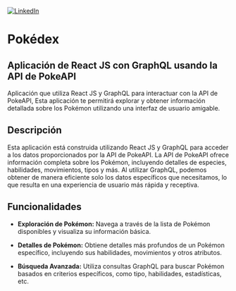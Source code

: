 <!-- PROJECT SHIELDS -->
<!--
*** I'm using markdown "reference style" links for readability.
*** Reference links are enclosed in brackets [ ] instead of parentheses ( ).
*** See the bottom of this document for the declaration of the reference variables
*** for contributors-url, forks-url, etc. This is an optional, concise syntax you may use.
*** https://www.markdownguide.org/basic-syntax/#reference-style-links
-->
<!-- [contributors-shield]: https://img.shields.io/github/contributors/usuario/repositorio.svg
[contributors-url]: https://github.com/zereft/pokedex/repositorio/graphs/contributors
[forks-shield]: https://img.shields.io/github/forks/usuario/repositorio.svg
[forks-url]: https://github.com/zereft/pokedex/repositorio/network/members
[stars-shield]: https://img.shields.io/github/stars/usuario/repositorio.svg
[stars-url]: https://github.com/zereft/pokedex/repositorio/stargazers
[issues-shield]: https://img.shields.io/github/issues/usuario/repositorio.svg
[issues-url]: https://github.com/zereft/pokedex/repositorio/issues
[license-shield]: https://img.shields.io/github/license/usuario/repositorio.svg
[license-url]: https://github.com/zereft/pokedex/repositorio/blob/master/LICENSE.txt -->
[linkedin-shield]: https://img.shields.io/badge/-LinkedIn-blue.svg
[linkedin-url]: https://www.linkedin.com/in/marvin-escobar-zereft/

<!-- [![Contributors][contributors-shield]][contributors-url]
[![Forks][forks-shield]][forks-url]
[![Stargazers][stars-shield]][stars-url]
[![Issues][issues-shield]][issues-url]
[![MIT License][license-shield]][license-url] -->
[![LinkedIn][linkedin-shield]][linkedin-url]


# Pokédex

## Aplicación de React JS con GraphQL usando la API de PokeAPI

Aplicación que utiliza React JS y GraphQL para interactuar con la API de PokeAPI, Esta aplicación te permitirá explorar y obtener información detallada sobre los Pokémon utilizando una interfaz de usuario amigable.

## Descripción

Esta aplicación está construida utilizando React JS y GraphQL para acceder a los datos proporcionados por la API de PokeAPI. La API de PokeAPI ofrece información completa sobre los Pokémon, incluyendo detalles de especies, habilidades, movimientos, tipos y más. Al utilizar GraphQL, podemos obtener de manera eficiente solo los datos específicos que necesitamos, lo que resulta en una experiencia de usuario más rápida y receptiva.

## Funcionalidades

- **Exploración de Pokémon:** Navega a través de la lista de Pokémon disponibles y visualiza su información básica.

- **Detalles de Pokémon:** Obtiene detalles más profundos de un Pokémon específico, incluyendo sus habilidades, movimientos y otros atributos.

- **Búsqueda Avanzada:** Utiliza consultas GraphQL para buscar Pokémon basados en criterios específicos, como tipo, habilidades, estadísticas, etc.
